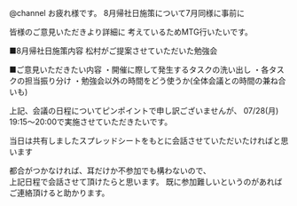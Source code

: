 @channel
お疲れ様です。
8月帰社日施策について7月同様に事前に


皆様のご意見いただきより詳細に
考えているためMTG行いたいです。

■8月帰社日施策内容
松村がご提案させていただいた勉強会

■ご意見いただきたい内容
・開催に際して発生するタスクの洗い出し
・各タスクの担当振り分け
・勉強会以外の時間をどう使うか(全体会議との時間の兼ね合いも)

上記、会議の日程についてピンポイントで申し訳ございませんが、
07/28(月) 19:15～20:00で実施させていただきたいです。


当日は共有しましたスプレッドシートをもとに会話させていただいたければと思います

都合がつかなければ、耳だけか不参加でも構わないので、  
上記日程で会話させて頂けたらと思います。
既に参加難しいというのがあればご連絡頂けると助かります。